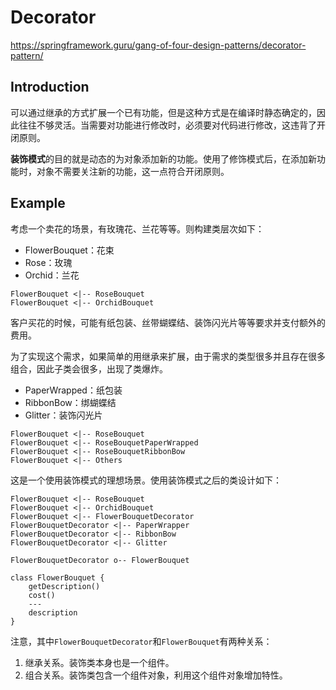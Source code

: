# Decorator

https://springframework.guru/gang-of-four-design-patterns/decorator-pattern/

## Introduction

可以通过继承的方式扩展一个已有功能，但是这种方式是在编译时静态确定的，因此往往不够灵活。当需要对功能进行修改时，必须要对代码进行修改，这违背了开闭原则。

**装饰模式**的目的就是动态的为对象添加新的功能。使用了修饰模式后，在添加新功能时，对象不需要关注新的功能，这一点符合开闭原则。

## Example

考虑一个卖花的场景，有玫瑰花、兰花等等。则构建类层次如下：

- FlowerBouquet：花束
- Rose：玫瑰 
- Orchid：兰花

```plantuml
FlowerBouquet <|-- RoseBouquet
FlowerBouquet <|-- OrchidBouquet
```

客户买花的时候，可能有纸包装、丝带蝴蝶结、装饰闪光片等等要求并支付额外的费用。

为了实现这个需求，如果简单的用继承来扩展，由于需求的类型很多并且存在很多组合，因此子类会很多，出现了类爆炸。

- PaperWrapped：纸包装
- RibbonBow：绑蝴蝶结
- Glitter：装饰闪光片

```plantuml
FlowerBouquet <|-- RoseBouquet
FlowerBouquet <|-- RoseBouquetPaperWrapped
FlowerBouquet <|-- RoseBouquetRibbonBow
FlowerBouquet <|-- Others
```

这是一个使用装饰模式的理想场景。使用装饰模式之后的类设计如下：

```plantuml
FlowerBouquet <|-- RoseBouquet
FlowerBouquet <|-- OrchidBouquet
FlowerBouquet <|-- FlowerBouquetDecorator
FlowerBouquetDecorator <|-- PaperWrapper
FlowerBouquetDecorator <|-- RibbonBow
FlowerBouquetDecorator <|-- Glitter

FlowerBouquetDecorator o-- FlowerBouquet 

class FlowerBouquet {
    getDescription()
    cost()
    ---
    description
}

```

注意，其中`FlowerBouquetDecorator`和`FlowerBouquet`有两种关系：

1. 继承关系。装饰类本身也是一个组件。
2. 组合关系。装饰类包含一个组件对象，利用这个组件对象增加特性。

